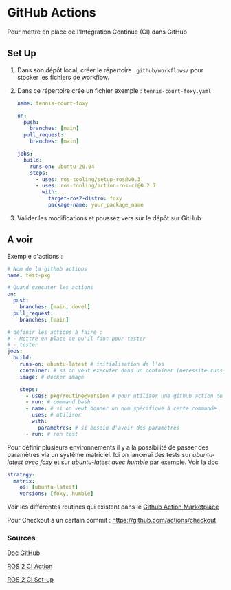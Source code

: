 # GitHub Actions

Pour mettre en place de l'Intégration Continue (CI) dans GitHub

## Set Up

1. Dans son dépôt local, créer le répertoire `.github/workflows/` pour stocker les fichiers de workflow.

2. Dans ce répertoire crée un fichier exemple : `tennis-court-foxy.yaml`

   ```yaml
   name: tennis-court-foxy

   on:
     push:
       branches: [main]
     pull_request:
       branches: [main]

   jobs:
     build:
       runs-on: ubuntu-20.04
       steps:
         - uses: ros-tooling/setup-ros@v0.3
         - uses: ros-tooling/action-ros-ci@0.2.7
           with:
             target-ros2-distro: foxy
             package-name: your_package_name
   ```

3. Valider les modifications et poussez vers sur le dépôt sur GitHub

## A voir

Exemple d'actions :

```yaml
# Nom de la github actions
name: test-pkg

# Quand executer les actions
on:
  push:
    branches: [main, devel]
  pull_request:
    branches: [main]

# définir les actions à faire :
# - Mettre en place ce qu'il faut pour tester
# - tester
jobs:
  build:
    runs-on: ubuntu-latest # initialisation de l'os
    container: # si on veut executer dans un container (necessite runs-on qui hebergera alors le container)
    image: # docker image

    steps:
      - uses: pkg/routine@version # pour utiliser une github action de la marketplace
      - run: # command bash
      - name: # si on veut donner un nom spécifique à cette commande
        uses: # utiliser
        with:
          parametres: # si besoin d'avoir des paramètres
      - run: # run test
```

Pour définir plusieurs environnements il y a la possibilité de passer des paramètres via un système matriciel. Ici on lancerai des tests sur _ubuntu-latest avec foxy_ et sur _ubuntu-latest avec humble_ par exemple. Voir la [doc](https://docs.github.com/fr/actions/using-jobs/using-a-matrix-for-your-jobs)

```yaml
strategy:
  matrix:
  	os: [ubuntu-latest]
  	versions: [foxy, humble]
```

Voir les différentes routines qui existent dans le [Github Action Marketplace](https://github.com/marketplace?type=actions)

Pour Checkout à un certain commit : https://github.com/actions/checkout

### Sources

[Doc GitHub](https://docs.github.com/fr/actions/learn-github-actions/understanding-github-actions)

[ROS 2 CI Action](https://github.com/marketplace/actions/ros-2-ci-action#Requirements)

[ROS 2 CI Set-up](https://github.com/marketplace/actions/setup-ros-environment)
